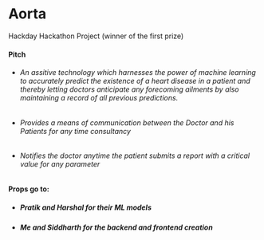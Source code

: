 # Aorta
Hackday Hackathon Project (winner of the first prize)

#### Pitch
- ###### An assitive technology which harnesses the power of machine learning to accurately predict the existence of a heart disease in a patient and thereby letting doctors anticipate any forecoming ailments by also maintaining a record of all previous predictions.
- ###### Provides a means of communication between the Doctor and his Patients for any time consultancy
- ###### Notifies the doctor anytime the patient submits a report with a critical value for any parameter 

#### Props go to:
  - ##### Pratik and Harshal for their ML models
  - ##### Me and Siddharth for the backend and frontend creation
